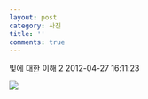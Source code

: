 ```yaml
---
layout: post
category: 사진
title: ''
comments: true
---
```

빛에 대한 이해 2
2012-04-27 16:11:23


  

![][link0]

  


[link0]:https://t1.daumcdn.net/cfile/tistory/1802DE484F9A469733
